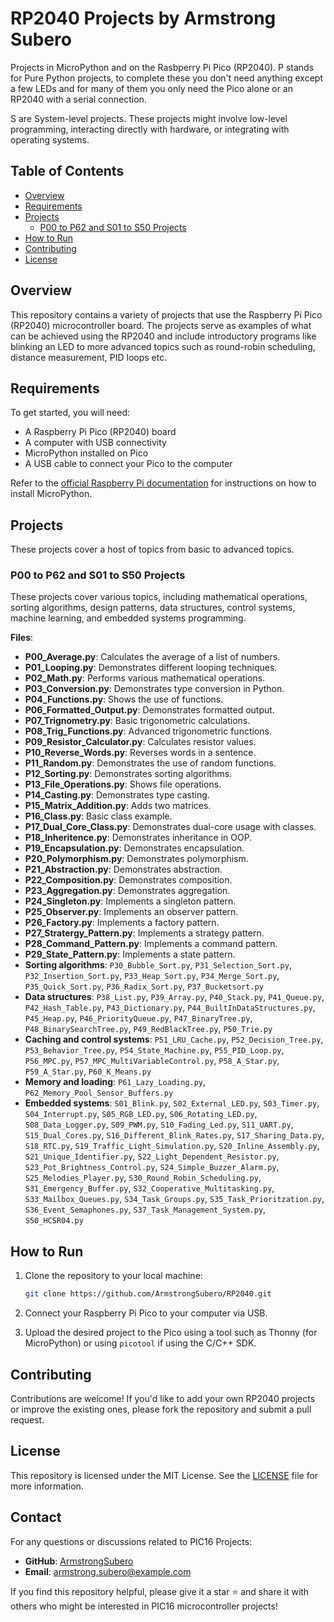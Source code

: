 # RP2040 Projects by Armstrong Subero

Projects in MicroPython and on the Rasbperry Pi Pico (RP2040).
P stands for Pure Python projects, to complete these you don't need anything except a few LEDs and for many of them
you only need the Pico alone or an RP2040 with a serial connection. 

S are System-level projects. These projects might involve low-level programming, interacting directly with hardware, 
or integrating with operating systems.

## Table of Contents
- [Overview](#overview)
- [Requirements](#requirements)
- [Projects](#projects)
  - [P00 to P62 and S01 to S50 Projects](#p00-to-p62-and-s01-to-s50-projects)
- [How to Run](#how-to-run)
- [Contributing](#contributing)
- [License](#license)

## Overview

This repository contains a variety of projects that use the Raspberry Pi Pico (RP2040) microcontroller board. The projects serve as examples of what can be achieved using the RP2040 and include introductory programs like blinking an LED to more advanced topics such as round-robin scheduling, distance measurement, PID loops etc.

## Requirements

To get started, you will need:

- A Raspberry Pi Pico (RP2040) board
- A computer with USB connectivity
- MicroPython installed on Pico
- A USB cable to connect your Pico to the computer

Refer to the [official Raspberry Pi documentation](https://www.raspberrypi.com/documentation/microcontrollers/) for instructions on how to install MicroPython.

## Projects
These projects cover a host of topics from basic to advanced topics. 

### P00 to P62 and S01 to S50 Projects

These projects cover various topics, including mathematical operations, sorting algorithms, design patterns, data structures, control systems, machine learning, and embedded systems programming.

**Files**:
- **P00_Average.py**: Calculates the average of a list of numbers.
- **P01_Looping.py**: Demonstrates different looping techniques.
- **P02_Math.py**: Performs various mathematical operations.
- **P03_Conversion.py**: Demonstrates type conversion in Python.
- **P04_Functions.py**: Shows the use of functions.
- **P06_Formatted_Output.py**: Demonstrates formatted output.
- **P07_Trignometry.py**: Basic trigonometric calculations.
- **P08_Trig_Functions.py**: Advanced trigonometric functions.
- **P09_Resistor_Calculator.py**: Calculates resistor values.
- **P10_Reverse_Words.py**: Reverses words in a sentence.
- **P11_Random.py**: Demonstrates the use of random functions.
- **P12_Sorting.py**: Demonstrates sorting algorithms.
- **P13_File_Operations.py**: Shows file operations.
- **P14_Casting.py**: Demonstrates type casting.
- **P15_Matrix_Addition.py**: Adds two matrices.
- **P16_Class.py**: Basic class example.
- **P17_Dual_Core_Class.py**: Demonstrates dual-core usage with classes.
- **P18_Inheritence.py**: Demonstrates inheritance in OOP.
- **P19_Encapsulation.py**: Demonstrates encapsulation.
- **P20_Polymorphism.py**: Demonstrates polymorphism.
- **P21_Abstraction.py**: Demonstrates abstraction.
- **P22_Composition.py**: Demonstrates composition.
- **P23_Aggregation.py**: Demonstrates aggregation.
- **P24_Singleton.py**: Implements a singleton pattern.
- **P25_Observer.py**: Implements an observer pattern.
- **P26_Factory.py**: Implements a factory pattern.
- **P27_Stratergy_Pattern.py**: Implements a strategy pattern.
- **P28_Command_Pattern.py**: Implements a command pattern.
- **P29_State_Pattern.py**: Implements a state pattern.
- **Sorting algorithms**: `P30_Bubble_Sort.py`, `P31_Selection_Sort.py`, `P32_Insertion_Sort.py`, `P33_Heap_Sort.py`, `P34_Merge_Sort.py`, `P35_Quick_Sort.py`, `P36_Radix_Sort.py`, `P37_Bucketsort.py`
- **Data structures**: `P38_List.py`, `P39_Array.py`, `P40_Stack.py`, `P41_Queue.py`, `P42_Hash_Table.py`, `P43_Dictionary.py`, `P44_BuiltInDataStructures.py`, `P45_Heap.py`, `P46_PriorityQueue.py`, `P47_BinaryTree.py`, `P48_BinarySearchTree.py`, `P49_RedBlackTree.py`, `P50_Trie.py`
- **Caching and control systems**: `P51_LRU_Cache.py`, `P52_Decision_Tree.py`, `P53_Behavior_Tree.py`, `P54_State_Machine.py`, `P55_PID_Loop.py`, `P56_MPC.py`, `P57_MPC_MultiVariableControl.py`, `P58_A_Star.py`, `P59_A_Star.py`, `P60_K_Means.py`
- **Memory and loading**: `P61_Lazy_Loading.py`, `P62_Memory_Pool_Sensor_Buffers.py`
- **Embedded systems**: `S01_Blink.py`, `S02_External_LED.py`, `S03_Timer.py`, `S04_Interrupt.py`, `S05_RGB_LED.py`, `S06_Rotating_LED.py`, `S08_Data_Logger.py`, `S09_PWM.py`, `S10_Fading_Led.py`, `S11_UART.py`, `S15_Dual_Cores.py`, `S16_Different_Blink_Rates.py`, `S17_Sharing_Data.py`, `S18_RTC.py`, `S19_Traffic_Light_Simulation.py`, `S20_Inline_Assembly.py`, `S21_Unique_Identifier.py`, `S22_Light_Dependent_Resistor.py`, `S23_Pot_Brightness_Control.py`, `S24_Simple_Buzzer_Alarm.py`, `S25_Melodies_Player.py`, `S30_Round_Robin_Scheduling.py`, `S31_Emergency_Buffer.py`, `S32_Cooperative_Multitasking.py`, `S33_Mailbox_Queues.py`, `S34_Task_Groups.py`, `S35_Task_Prioritzation.py`, `S36_Event_Semaphones.py`, `S37_Task_Management_System.py`, `S50_HCSR04.py`

## How to Run

1. Clone the repository to your local machine:
   ```bash
   git clone https://github.com/ArmstrongSubero/RP2040.git
   ```

2. Connect your Raspberry Pi Pico to your computer via USB.

3. Upload the desired project to the Pico using a tool such as Thonny (for MicroPython) or using `picotool` if using the C/C++ SDK.

## Contributing

Contributions are welcome! If you'd like to add your own RP2040 projects or improve the existing ones, please fork the repository and submit a pull request.

## License

This repository is licensed under the MIT License. See the [LICENSE](LICENSE) file for more information.

## Contact

For any questions or discussions related to PIC16 Projects:
- **GitHub**: [ArmstrongSubero](https://github.com/ArmstrongSubero)
- **Email**: [armstrong.subero@example.com](mailto:armstrong.subero@gmail.com)

If you find this repository helpful, please give it a star ⭐ and share it with others who might be interested in PIC16 microcontroller projects!
